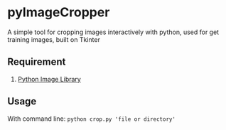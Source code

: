 pyImageCropper
==============

A simple tool for cropping images interactively with python, used for get training images, built on Tkinter

Requirement
---------------
1. [Python Image Library](http://www.pythonware.com/products/pil/)

Usage
-----
  With command line: 
  `python crop.py 'file or directory'`
  
  
